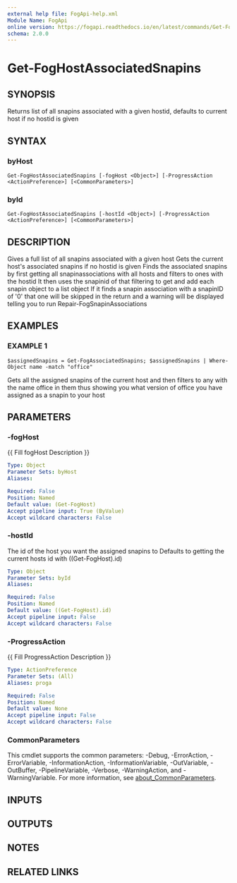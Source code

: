 ```yaml
---
external help file: FogApi-help.xml
Module Name: FogApi
online version: https://fogapi.readthedocs.io/en/latest/commands/Get-FogHostAssociatedSnapins
schema: 2.0.0
---
```


# Get-FogHostAssociatedSnapins

## SYNOPSIS
Returns list of all snapins associated with a given hostid, defaults to current host if no hostid is given

## SYNTAX

### byHost
```
Get-FogHostAssociatedSnapins [-fogHost <Object>] [-ProgressAction <ActionPreference>] [<CommonParameters>]
```

### byId
```
Get-FogHostAssociatedSnapins [-hostId <Object>] [-ProgressAction <ActionPreference>] [<CommonParameters>]
```

## DESCRIPTION
Gives a full list of all snapins associated with a given host
Gets the current host's associated snapins if no hostid is given
Finds the associated snapins by first getting all snapinassociations with all hosts and filters to ones with the hostid
It then uses the snapinid of that filtering to get and add each snapin object to a list object
If it finds a snapin association with a snapinID of '0' that one will be skipped in the return and a warning will be displayed telling you to run Repair-FogSnapinAssociations

## EXAMPLES

### EXAMPLE 1
```
$assignedSnapins = Get-FogAssociatedSnapins; $assignedSnapins | Where-Object name -match "office"
```

Gets all the assigned snapins of the current host and then filters to any with the name office in them
thus showing you what version of office you have assigned as a snapin to your host

## PARAMETERS

### -fogHost
{{ Fill fogHost Description }}

```yaml
Type: Object
Parameter Sets: byHost
Aliases:

Required: False
Position: Named
Default value: (Get-FogHost)
Accept pipeline input: True (ByValue)
Accept wildcard characters: False
```

### -hostId
The id of the host you want the assigned snapins to
Defaults to getting the current hosts id with ((Get-FogHost).id)

```yaml
Type: Object
Parameter Sets: byId
Aliases:

Required: False
Position: Named
Default value: ((Get-FogHost).id)
Accept pipeline input: False
Accept wildcard characters: False
```

### -ProgressAction
{{ Fill ProgressAction Description }}

```yaml
Type: ActionPreference
Parameter Sets: (All)
Aliases: proga

Required: False
Position: Named
Default value: None
Accept pipeline input: False
Accept wildcard characters: False
```

### CommonParameters
This cmdlet supports the common parameters: -Debug, -ErrorAction, -ErrorVariable, -InformationAction, -InformationVariable, -OutVariable, -OutBuffer, -PipelineVariable, -Verbose, -WarningAction, and -WarningVariable. For more information, see [about_CommonParameters](http://go.microsoft.com/fwlink/?LinkID=113216).

## INPUTS

## OUTPUTS

## NOTES

## RELATED LINKS
